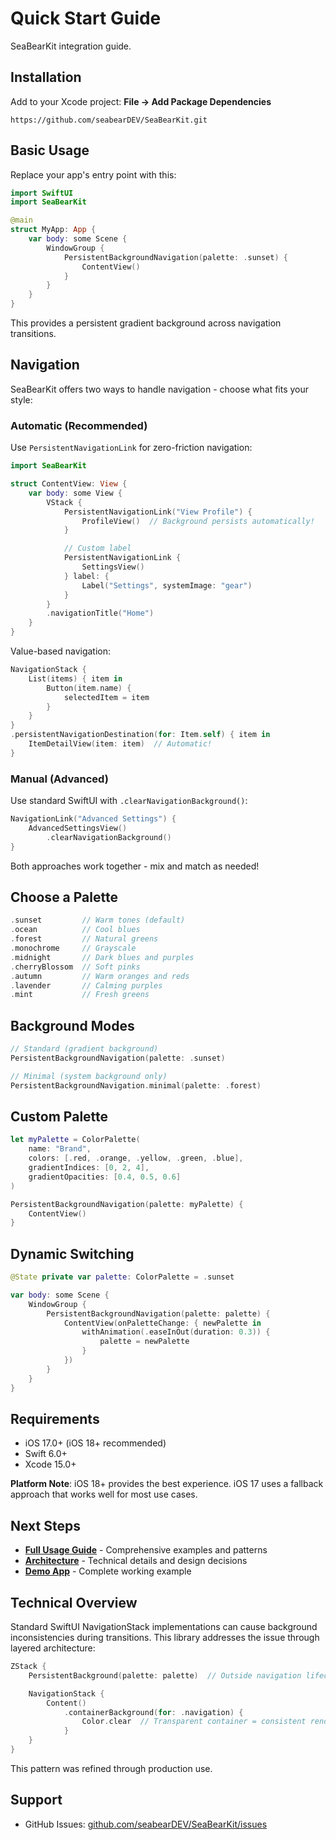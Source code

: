 # Quick Start Guide

SeaBearKit integration guide.

## Installation

Add to your Xcode project: **File → Add Package Dependencies**

```
https://github.com/seabearDEV/SeaBearKit.git
```

## Basic Usage

Replace your app's entry point with this:

```swift
import SwiftUI
import SeaBearKit

@main
struct MyApp: App {
    var body: some Scene {
        WindowGroup {
            PersistentBackgroundNavigation(palette: .sunset) {
                ContentView()
            }
        }
    }
}
```

This provides a persistent gradient background across navigation transitions.

## Navigation

SeaBearKit offers two ways to handle navigation - choose what fits your style:

### Automatic (Recommended)

Use `PersistentNavigationLink` for zero-friction navigation:

```swift
import SeaBearKit

struct ContentView: View {
    var body: some View {
        VStack {
            PersistentNavigationLink("View Profile") {
                ProfileView()  // Background persists automatically!
            }

            // Custom label
            PersistentNavigationLink {
                SettingsView()
            } label: {
                Label("Settings", systemImage: "gear")
            }
        }
        .navigationTitle("Home")
    }
}
```

Value-based navigation:
```swift
NavigationStack {
    List(items) { item in
        Button(item.name) {
            selectedItem = item
        }
    }
}
.persistentNavigationDestination(for: Item.self) { item in
    ItemDetailView(item: item)  // Automatic!
}
```

### Manual (Advanced)

Use standard SwiftUI with `.clearNavigationBackground()`:

```swift
NavigationLink("Advanced Settings") {
    AdvancedSettingsView()
        .clearNavigationBackground()
}
```

Both approaches work together - mix and match as needed!

## Choose a Palette

```swift
.sunset         // Warm tones (default)
.ocean          // Cool blues
.forest         // Natural greens
.monochrome     // Grayscale
.midnight       // Dark blues and purples
.cherryBlossom  // Soft pinks
.autumn         // Warm oranges and reds
.lavender       // Calming purples
.mint           // Fresh greens
```

## Background Modes

```swift
// Standard (gradient background)
PersistentBackgroundNavigation(palette: .sunset)

// Minimal (system background only)
PersistentBackgroundNavigation.minimal(palette: .forest)
```

## Custom Palette

```swift
let myPalette = ColorPalette(
    name: "Brand",
    colors: [.red, .orange, .yellow, .green, .blue],
    gradientIndices: [0, 2, 4],
    gradientOpacities: [0.4, 0.5, 0.6]
)

PersistentBackgroundNavigation(palette: myPalette) {
    ContentView()
}
```

## Dynamic Switching

```swift
@State private var palette: ColorPalette = .sunset

var body: some Scene {
    WindowGroup {
        PersistentBackgroundNavigation(palette: palette) {
            ContentView(onPaletteChange: { newPalette in
                withAnimation(.easeInOut(duration: 0.3)) {
                    palette = newPalette
                }
            })
        }
    }
}
```

## Requirements

- iOS 17.0+ (iOS 18+ recommended)
- Swift 6.0+
- Xcode 15.0+

**Platform Note**: iOS 18+ provides the best experience. iOS 17 uses a fallback approach that works well for most use cases.

## Next Steps

- **[Full Usage Guide](USAGE.md)** - Comprehensive examples and patterns
- **[Architecture](ARCHITECTURE.md)** - Technical details and design decisions
- **[Demo App](Sources/Demo/)** - Complete working example

## Technical Overview

Standard SwiftUI NavigationStack implementations can cause background inconsistencies during transitions. This library addresses the issue through layered architecture:

```swift
ZStack {
    PersistentBackground(palette: palette)  // Outside navigation lifecycle

    NavigationStack {
        Content()
            .containerBackground(for: .navigation) {
                Color.clear  // Transparent container = consistent rendering
            }
    }
}
```

This pattern was refined through production use.

## Support

- GitHub Issues: [github.com/seabearDEV/SeaBearKit/issues](https://github.com/seabearDEV/SeaBearKit/issues)
